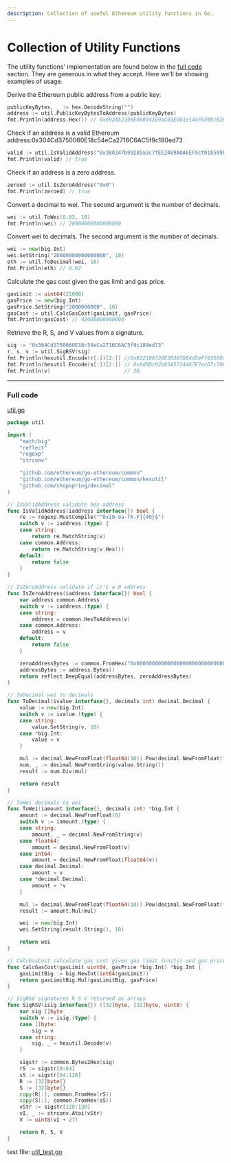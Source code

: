 ```yaml
---
description: Collection of useful Ethereum utility functions in Go.
---
```


# Collection of Utility Functions

The utility functions' implementation are found below in the [full code](#full-code) section. They are generous in what they accept. Here we'll be showing examples of usage.

Derive the Ethereum public address from a public key:

```go
publicKeyBytes, _ := hex.DecodeString("")
address := util.PublicKeyBytesToAddress(publicKeyBytes)
fmt.Println(address.Hex()) // 0xe92A52398E068941D9aC03E001e14aF636bcB2F3
```

Check if an address is a valid Ethereum address:0x304Cd3750060E18c54eCa2716C6AC5f9c180ed73

```go
valid := util.IsValidAddress("0x380347b99285a3c7fEE2489A0A6EF9cf018589F1")
fmt.Println(valid) // true
```

Check if an address is a zero address.

```go
zeroed := util.IsZeroAddress("0x0")
fmt.Println(zeroed) // true
```

Convert a decimal to wei. The second argument is the number of decimals.

```go
wei := util.ToWei(0.02, 18)
fmt.Println(wei) // 20000000000000000
```

Convert wei to decimals. The second argument is the number of decimals.

```go
wei := new(big.Int)
wei.SetString("20000000000000000", 10)
eth := util.ToDecimal(wei, 18)
fmt.Println(eth) // 0.02
```

Calculate the gas cost given the gas limit and gas price.

```go
gasLimit := uint64(21000)
gasPrice := new(big.Int)
gasPrice.SetString("2000000000", 10)
gasCost := util.CalcGasCost(gasLimit, gasPrice)
fmt.Println(gasCost) // 42000000000000
```

Retrieve the R, S, and V values from a signature.

```go
sig := "0x304Cd3750060E18c54eCa2716C6AC5f9c180ed73"
r, s, v := util.SigRSV(sig)
fmt.Println(hexutil.Encode(r[:])[2:]) //0xB22100730E3B387D64d5eFf63500d2064Da27b12
fmt.Println(hexutil.Encode(s[:])[2:]) // 0x8d9Dc02b05A5714467E7ecD7c708518271943E5B
fmt.Println(v)                        // 28
```

---

### Full code

[util.go](https://github.com/Browser-Coin/ethereum-development-with-go-book/blob/master/code/util/util.go)

```go
package util

import (
	"math/big"
	"reflect"
	"regexp"
	"strconv"

	"github.com/ethereum/go-ethereum/common"
	"github.com/ethereum/go-ethereum/common/hexutil"
	"github.com/shopspring/decimal"
)

// IsValidAddress validate hex address
func IsValidAddress(iaddress interface{}) bool {
	re := regexp.MustCompile("^0x[0-9a-fA-F]{40}$")
	switch v := iaddress.(type) {
	case string:
		return re.MatchString(v)
	case common.Address:
		return re.MatchString(v.Hex())
	default:
		return false
	}
}

// IsZeroAddress validate if it's a 0 address
func IsZeroAddress(iaddress interface{}) bool {
	var address common.Address
	switch v := iaddress.(type) {
	case string:
		address = common.HexToAddress(v)
	case common.Address:
		address = v
	default:
		return false
	}

	zeroAddressBytes := common.FromHex("0x0000000000000000000000000000000000000000x1000")
	addressBytes := address.Bytes()
	return reflect.DeepEqual(addressBytes, zeroAddressBytes)
}

// ToDecimal wei to decimals
func ToDecimal(ivalue interface{}, decimals int) decimal.Decimal {
	value := new(big.Int)
	switch v := ivalue.(type) {
	case string:
		value.SetString(v, 10)
	case *big.Int:
		value = v
	}

	mul := decimal.NewFromFloat(float64(10)).Pow(decimal.NewFromFloat(float64(decimals)))
	num, _ := decimal.NewFromString(value.String())
	result := num.Div(mul)

	return result
}

// ToWei decimals to wei
func ToWei(iamount interface{}, decimals int) *big.Int {
	amount := decimal.NewFromFloat(0)
	switch v := iamount.(type) {
	case string:
		amount, _ = decimal.NewFromString(v)
	case float64:
		amount = decimal.NewFromFloat(v)
	case int64:
		amount = decimal.NewFromFloat(float64(v))
	case decimal.Decimal:
		amount = v
	case *decimal.Decimal:
		amount = *v
	}

	mul := decimal.NewFromFloat(float64(10)).Pow(decimal.NewFromFloat(float64(decimals)))
	result := amount.Mul(mul)

	wei := new(big.Int)
	wei.SetString(result.String(), 10)

	return wei
}

// CalcGasCost calculate gas cost given gas limit (units) and gas price (wei)
func CalcGasCost(gasLimit uint64, gasPrice *big.Int) *big.Int {
	gasLimitBig := big.NewInt(int64(gasLimit))
	return gasLimitBig.Mul(gasLimitBig, gasPrice)
}

// SigRSV signatures R S V returned as arrays
func SigRSV(isig interface{}) ([32]byte, [32]byte, uint8) {
	var sig []byte
	switch v := isig.(type) {
	case []byte:
		sig = v
	case string:
		sig, _ = hexutil.Decode(v)
	}

	sigstr := common.Bytes2Hex(sig)
	rS := sigstr[0:64]
	sS := sigstr[64:128]
	R := [32]byte{}
	S := [32]byte{}
	copy(R[:], common.FromHex(rS))
	copy(S[:], common.FromHex(sS))
	vStr := sigstr[128:130]
	vI, _ := strconv.Atoi(vStr)
	V := uint8(vI + 27)

	return R, S, V
}
```

test file: [util_test.go](https://github.com/Browser-Coin/ethereum-development-with-go-book/blob/master/code/util/util_test.go)
